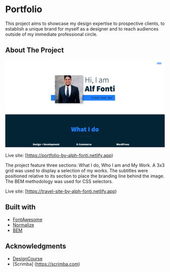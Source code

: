 # Portfolio

This project aims to showcase my design expertise to prospective clients, to establish a unique brand for myself as a designer and to reach audiences outside of my immediate professional circle.

## About The Project

![Portfolio screenshot](./screenshot.jpg)

Live site: [https://portfolio-by-alph-fonti.netlify.app)

The project feature three sections: What I do, Who I am and My Work. A 3x3 grid was used to display a selection of my works. The subtitles were positioned relative to its section to place the branding line behind the image. The BEM methodology was used for CSS selectors.

Live site: [https://travel-site-by-alph-fonti.netlify.app)

## Built with

- [FontAwesome](https://fontawesome.com/)
- [Normalize](https://necolas.github.io/normalize.css/)
- [BEM](https://getbem.com/naming/)

## Acknowledgments

- [DesignCourse](https://www.youtube.com/channel/UCVyRiMvfUNMA1UPlDPzG5Ow)
- [Scrimba] (https://scrimba.com)